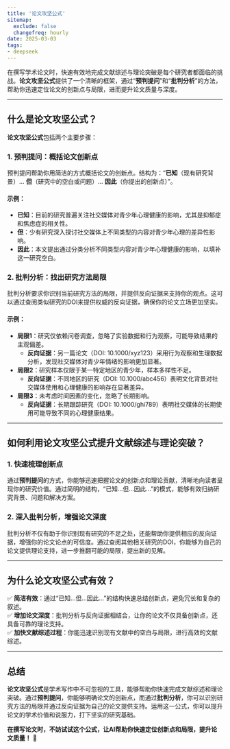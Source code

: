 ```yaml
---
title: '论文攻坚公式'
sitemap:
  exclude: false
  changefreq: hourly
date: 2025-03-03
tags:
- deepseek
---
```



在撰写学术论文时，快速有效地完成文献综述与理论突破是每个研究者都面临的挑战。**论文攻坚公式**提供了一个清晰的框架，通过“**预判提问**”和“**批判分析**”的方法，帮助你迅速定位论文的创新点与局限，进而提升论文质量与深度。

---

## **什么是论文攻坚公式？**

**论文攻坚公式**包括两个主要步骤：

### **1. 预判提问：概括论文创新点**
预判提问帮助你用简洁的方式概括论文的创新点。结构为：“**已知**（现有研究背景）... **但**（研究中的空白或问题）... **因此**（你提出的创新点）”。

#### **示例**：
- **已知**：目前的研究普遍关注社交媒体对青少年心理健康的影响，尤其是抑郁症和焦虑症的相关性。
- **但**：少有研究深入探讨社交媒体上不同类型的内容对青少年心理的差异性影响。
- **因此**：本文提出通过分类分析不同类型内容对青少年心理健康的影响，以填补这一研究空白。

### **2. 批判分析：找出研究方法局限**
批判分析要求你识别当前研究方法的局限，并提供反向证据来支持你的观点。这可以通过查阅类似研究的DOI来提供权威的反向证据，确保你的论文立场更加坚实。

#### **示例**：
- **局限1**：研究仅依赖问卷调查，忽略了实验数据和行为观察，可能导致结果的主观偏差。
  - **反向证据**：另一篇论文（DOI: 10.1000/xyz123）采用行为观察和生理数据分析，发现社交媒体对青少年情绪的影响更加显著。
- **局限2**：研究样本仅限于某一特定地区的青少年，样本多样性不足。
  - **反向证据**：不同地区的研究（DOI: 10.1000/abc456）表明文化背景对社交媒体使用和心理健康的影响存在显著差异。
- **局限3**：未考虑时间因素的变化，忽略了长期影响。
  - **反向证据**：长期跟踪研究（DOI: 10.1000/ghi789）表明社交媒体的长期使用可能导致不同的心理健康结果。

---

## **如何利用论文攻坚公式提升文献综述与理论突破？**

### **1. 快速梳理创新点**
通过**预判提问**的方式，你能够迅速把握论文的创新点和理论贡献，清晰地向读者呈现你的研究价值。通过简明的结构，“已知...但...因此...”的模式，能够有效归纳研究背景、问题和解决方案。

### **2. 深入批判分析，增强论文深度**
批判分析不仅有助于你识别现有研究的不足之处，还能帮助你提供相应的反向证据，增强你的论文论点的可信度。通过查阅其他相关研究的DOI，你能够为自己的论文提供理论支持，进一步推翻可能的局限，提出新的见解。

---

## **为什么论文攻坚公式有效？**

✅ **简洁有效**：通过“已知...但...因此...”的结构快速总结创新点，避免冗长和复杂的叙述。  
✅ **增加论文深度**：批判分析与反向证据相结合，让你的论文不仅具备创新点，还具备可靠的理论支持。  
✅ **加快文献综述过程**：你能迅速识别现有文献中的空白与局限，进行高效的文献综述。

---

## **总结**

**论文攻坚公式**是学术写作中不可忽视的工具，能够帮助你快速完成文献综述和理论突破。通过**预判提问**，你能够明确论文的创新点，而通过**批判分析**，你可以识别研究方法的局限并通过反向证据为自己的论文提供支持。运用这一公式，你可以提升论文的学术价值和说服力，打下坚实的研究基础。

**在撰写论文时，不妨试试这个公式，让AI帮助你快速定位创新点和局限，提升论文质量！** 🌟